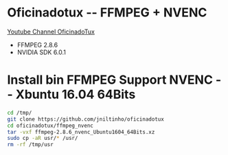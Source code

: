 # Oficinadotux -- FFMPEG + NVENC
[Youtube Channel OficinadoTux](https://www.youtube.com/channel/UCfh_Dbh1LrqGVJQ1k2f6DgQ)

 - FFMPEG 2.8.6
 - NVIDIA SDK 6.0.1


# Install bin FFMPEG Support NVENC -- Xbuntu 16.04 64Bits

```bash
cd /tmp/
git clone https://github.com/jniltinho/oficinadotux
cd oficinadotux/ffmpeg_nvenc
tar -vxf ffmpeg-2.8.6_nvenc_Ubuntu1604_64Bits.xz
sudo cp -aR usr/* /usr/
rm -rf /tmp/usr
```
